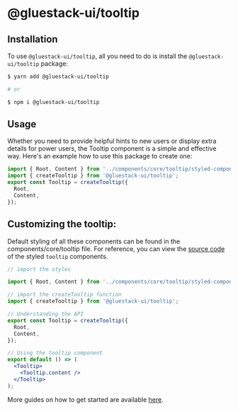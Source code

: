 # @gluestack-ui/tooltip

## Installation

To use `@gluestack-ui/tooltip`, all you need to do is install the
`@gluestack-ui/tooltip` package:

```sh
$ yarn add @gluestack-ui/tooltip

# or

$ npm i @gluestack-ui/tooltip
```

## Usage

Whether you need to provide helpful hints to new users or display extra details for power users, the Tooltip component is a simple and effective way. Here's an example how to use this package to create one:

```jsx
import { Root, Content } from '../components/core/tooltip/styled-components';
import { createTooltip } from '@gluestack-ui/tooltip';
export const Tooltip = createTooltip({
  Root,
  Content,
});
```

## Customizing the tooltip:

Default styling of all these components can be found in the components/core/tooltip file. For reference, you can view the [source code](https://github.com/gluestack/gluestack-ui/blob/development/example/storybook/src/ui-components/Tooltip/index.tsx) of the styled `tooltip` components.

```jsx
// import the styles

import { Root, Content } from '../components/core/tooltip/styled-components';

// import the createTooltip function
import { createTooltip } from '@gluestack-ui/tooltip';

// Understanding the API
export const Tooltip = createTooltip({
  Root,
  Content,
});

// Using the tooltip component
export default () => (
  <Tooltip>
    <Tooltip.content />
  </Tooltip>
);
```

More guides on how to get started are available
[here](https://ui.gluestack.io/docs/components/overlay/tooltip).
